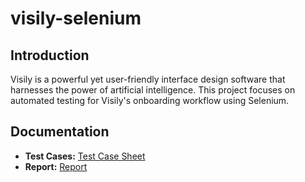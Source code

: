 # visily-selenium
## Introduction
Visily is a powerful yet user-friendly interface design software that harnesses the power of artificial intelligence. This project focuses on automated testing for Visily's onboarding workflow using Selenium.
## Documentation
- **Test Cases:** [Test Case Sheet](https://docs.google.com/spreadsheets/d/1mrg3Fu_UD6JmMQMsRpJj9NqBlDNM2UufWFT5bSu2Zhg/edit?usp=sharing)
- **Report:** [Report](https://drive.google.com/file/d/11LohRs3KCuqOIrMdH8B1g-yJhmpRuc6i/view?usp=sharing)
